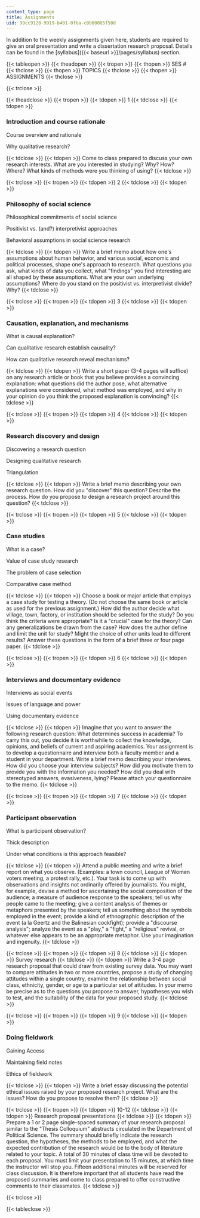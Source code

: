 ```yaml
---
content_type: page
title: Assignments
uid: 99cc9120-9919-b401-0fba-c0b00085f50d
---
```


In addition to the weekly assignments given here, students are required to give an oral presentation and write a dissertation research proposal. Details can be found in the [syllabus]({{< baseurl >}}/pages/syllabus) section.

{{< tableopen >}}
{{< theadopen >}}
{{< tropen >}}
{{< thopen >}}
SES #
{{< thclose >}}
{{< thopen >}}
TOPICS
{{< thclose >}}
{{< thopen >}}
ASSIGNMENTS
{{< thclose >}}

{{< trclose >}}

{{< theadclose >}}
{{< tropen >}}
{{< tdopen >}}
1
{{< tdclose >}}
{{< tdopen >}}


### Introduction and course rationale

Course overview and rationale

Why qualitative research?


{{< tdclose >}}
{{< tdopen >}}
Come to class prepared to discuss your own research interests. What are you interested in studying? Why? How? Where? What kinds of methods were you thinking of using?
{{< tdclose >}}

{{< trclose >}}
{{< tropen >}}
{{< tdopen >}}
2
{{< tdclose >}}
{{< tdopen >}}


### Philosophy of social science

Philosophical commitments of social science

Positivist vs. (and?) interpretivist approaches

Behavioral assumptions in social science research


{{< tdclose >}}
{{< tdopen >}}
Write a brief memo about how one's assumptions about human behavior, and various social, economic and political processes, shape one's approach to research. What questions you ask, what kinds of data you collect, what "findings" you find interesting are all shaped by these assumptions. What are your own underlying assumptions? Where do you stand on the positivist vs. interpretivist divide? Why?
{{< tdclose >}}

{{< trclose >}}
{{< tropen >}}
{{< tdopen >}}
3
{{< tdclose >}}
{{< tdopen >}}


### Causation, explanation, and mechanisms

What is causal explanation?

Can qualitative research establish causality?

How can qualitative research reveal mechanisms?


{{< tdclose >}}
{{< tdopen >}}
Write a short paper (3-4 pages will suffice) on any research article or book that you believe provides a convincing explanation: what questions did the author pose, what alternative explanations were considered, what method was employed, and why in your opinion do you think the proposed explanation is convincing?
{{< tdclose >}}

{{< trclose >}}
{{< tropen >}}
{{< tdopen >}}
4
{{< tdclose >}}
{{< tdopen >}}


### Research discovery and design

Discovering a research question

Designing qualitative research

Triangulation


{{< tdclose >}}
{{< tdopen >}}
Write a brief memo describing your own research question. How did you "discover" this question? Describe the process. How do you propose to design a research project around this question?
{{< tdclose >}}

{{< trclose >}}
{{< tropen >}}
{{< tdopen >}}
5
{{< tdclose >}}
{{< tdopen >}}


### Case studies

What is a case?

Value of case study research

The problem of case selection

Comparative case method


{{< tdclose >}}
{{< tdopen >}}
Choose a book or major article that employs a case study for testing a theory. (Do not choose the same book or article as used for the previous assignment.) How did the author decide what village, town, factory, or institution should be selected for the study? Do you think the criteria were appropriate? Is it a "crucial" case for the theory? Can any generalizations be drawn from the case? How does the author define and limit the unit for study? Might the choice of other units lead to different results? Answer these questions in the form of a brief three or four page paper.
{{< tdclose >}}

{{< trclose >}}
{{< tropen >}}
{{< tdopen >}}
6
{{< tdclose >}}
{{< tdopen >}}


### Interviews and documentary evidence

Interviews as social events

Issues of language and power

Using documentary evidence


{{< tdclose >}}
{{< tdopen >}}
Imagine that you want to answer the following research question: What determines success in academia? To carry this out, you decide it is worthwhile to collect the knowledge, opinions, and beliefs of current and aspiring academics. Your assignment is to develop a questionnaire and interview both a faculty member and a student in your department. Write a brief memo describing your interviews. How did you choose your interview subjects? How did you motivate them to provide you with the information you needed? How did you deal with stereotyped answers, evasiveness, lying? Please attach your questionnaire to the memo.
{{< tdclose >}}

{{< trclose >}}
{{< tropen >}}
{{< tdopen >}}
7
{{< tdclose >}}
{{< tdopen >}}


### Participant observation

What is participant observation?

Thick description

Under what conditions is this approach feasible?


{{< tdclose >}}
{{< tdopen >}}
Attend a public meeting and write a brief report on what you observe. (Examples: a town council, League of Women voters meeting, a protest rally, etc.). Your task is to come up with observations and insights not ordinarily offered by journalists. You might, for example, devise a method for ascertaining the social composition of the audience; a measure of audience response to the speakers; tell us why people came to the meeting; give a content analysis of themes or metaphors presented by the speakers; tell us something about the symbols employed in the event; provide a kind of ethnographic description of the event (a la Geertz and the Balinesian cockfight); provide a "discourse analysis"; analyze the event as a "play," a "fight," a "religious" revival, or whatever else appears to be an appropriate metaphor. Use your imagination and ingenuity.
{{< tdclose >}}

{{< trclose >}}
{{< tropen >}}
{{< tdopen >}}
8
{{< tdclose >}}
{{< tdopen >}}
Survey research
{{< tdclose >}}
{{< tdopen >}}
Write a 3-4 page research proposal that could draw from existing survey data. You may want to compare attitudes in two or more countries, propose a study of changing attitudes within a single country, examine the relationship between social class, ethnicity, gender, or age to a particular set of attitudes. In your memo be precise as to the questions you propose to answer, hypotheses you wish to test, and the suitability of the data for your proposed study.
{{< tdclose >}}

{{< trclose >}}
{{< tropen >}}
{{< tdopen >}}
9
{{< tdclose >}}
{{< tdopen >}}


### Doing fieldwork

Gaining Access

Maintaining field notes

Ethics of fieldwork


{{< tdclose >}}
{{< tdopen >}}
Write a brief essay discussing the potential ethical issues raised by your proposed research project. What are the issues? How do you propose to resolve them?
{{< tdclose >}}

{{< trclose >}}
{{< tropen >}}
{{< tdopen >}}
10-12
{{< tdclose >}}
{{< tdopen >}}
Research proposal presentations
{{< tdclose >}}
{{< tdopen >}}
Prepare a 1 or 2 page single-spaced summary of your research proposal similar to the "Thesis Colloquium" abstracts circulated in the Department of Political Science. The summary should briefly indicate the research question, the hypotheses, the methods to be employed, and what the expected contribution of the research would be to the body of literature related to your topic. A total of 30 minutes of class time will be devoted to each proposal. You must limit your presentation to 15 minutes, at which time the instructor will stop you. Fifteen additional minutes will be reserved for class discussion. It is therefore important that all students have read the proposed summaries and come to class prepared to offer constructive comments to their classmates.
{{< tdclose >}}

{{< trclose >}}

{{< tableclose >}}
